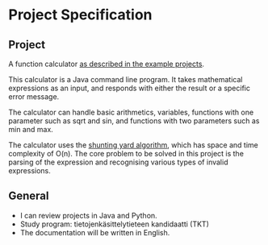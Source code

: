 # Project Specification

## Project
A function calculator [as described in the example projects](https://algolabra-hy.github.io/aiheet#tieteellinen-laskin). 

This calculator is a Java command line program. It takes mathematical 
expressions as an input, and responds with either the result or 
a specific error message. 

The calculator can handle basic arithmetics, variables, functions with one 
parameter such as sqrt and sin, and functions with two parameters such as 
min and max. 

The calculator uses the [shunting yard algorithm](https://en.wikipedia.org/wiki/Shunting_yard_algorithm), 
which has space and time complexity of O(n). 
The core problem to be solved in this project is the 
parsing of the expression and recognising various types of invalid expressions.


## General

- I can review projects in Java and Python. 
- Study program: tietojenkäsittelytieteen kandidaatti (TKT) 
- The documentation will be written in English.


